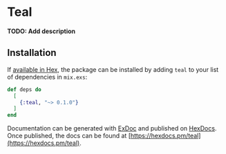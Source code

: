 # Teal

**TODO: Add description**

## Installation

If [available in Hex](https://hex.pm/docs/publish), the package can be installed
by adding `teal` to your list of dependencies in `mix.exs`:

```elixir
def deps do
  [
    {:teal, "~> 0.1.0"}
  ]
end
```

Documentation can be generated with [ExDoc](https://github.com/elixir-lang/ex_doc)
and published on [HexDocs](https://hexdocs.pm). Once published, the docs can
be found at [https://hexdocs.pm/teal](https://hexdocs.pm/teal).

